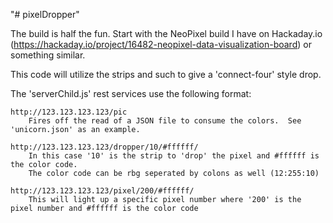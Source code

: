 "# pixelDropper" 

The build is half the fun. Start with the NeoPixel build I have on Hackaday.io (https://hackaday.io/project/16482-neopixel-data-visualization-board) or something similar.

This code will utilize the strips and such to give a 'connect-four' style drop.

The 'serverChild.js' rest services use the following format:

    http://123.123.123.123/pic
        Fires off the read of a JSON file to consume the colors.  See 'unicorn.json' as an example.
        
    http://123.123.123.123/dropper/10/#ffffff/
        In this case '10' is the strip to 'drop' the pixel and #ffffff is the color code.
        The color code can be rbg seperated by colons as well (12:255:10)

    http://123.123.123.123/pixel/200/#ffffff/
        This will light up a specific pixel number where '200' is the pixel number and #ffffff is the color code

